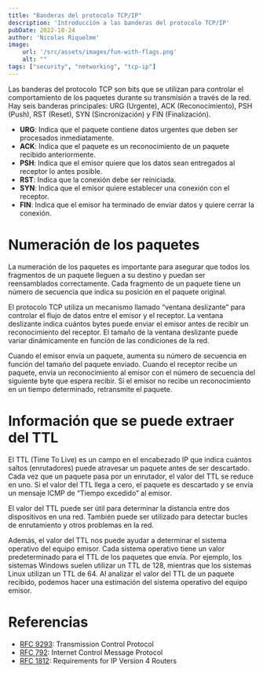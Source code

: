 ```yaml
---
title: "Banderas del protocolo TCP/IP"
description: 'Introducción a las banderas del protocolo TCP/IP'
pubDate: 2022-10-24
author: 'Nicolas Riquelme'
image: 
    url: '/src/assets/images/fun-with-flags.png'
    alt: ""
tags: ["security", "networking", "tcp-ip"]
---
```

 
Las banderas del protocolo TCP son bits que se utilizan para controlar el comportamiento de los paquetes durante su transmisión a través de la red. Hay seis banderas principales: URG (Urgente), ACK (Reconocimiento), PSH (Push), RST (Reset), SYN (Sincronización) y FIN (Finalización).

-   **URG**: Indica que el paquete contiene datos urgentes que deben ser procesados inmediatamente.
-   **ACK**: Indica que el paquete es un reconocimiento de un paquete recibido anteriormente.
-   **PSH**: Indica que el emisor quiere que los datos sean entregados al receptor lo antes posible.
-   **RST**: Indica que la conexión debe ser reiniciada.
-   **SYN**: Indica que el emisor quiere establecer una conexión con el receptor.
-   **FIN**: Indica que el emisor ha terminado de enviar datos y quiere cerrar la conexión.


<a id="org3507cb5"></a>

# **Numeración de los paquetes**

La numeración de los paquetes es importante para asegurar que todos los fragmentos de un paquete lleguen a su destino y puedan ser reensamblados correctamente. Cada fragmento de un paquete tiene un número de secuencia que indica su posición en el paquete original.

El protocolo TCP utiliza un mecanismo llamado “ventana deslizante” para controlar el flujo de datos entre el emisor y el receptor. La ventana deslizante indica cuántos bytes puede enviar el emisor antes de recibir un reconocimiento del receptor. El tamaño de la ventana deslizante puede variar dinámicamente en función de las condiciones de la red.

Cuando el emisor envía un paquete, aumenta su número de secuencia en función del tamaño del paquete enviado. Cuando el receptor recibe un paquete, envía un reconocimiento al emisor con el número de secuencia del siguiente byte que espera recibir. Si el emisor no recibe un reconocimiento en un tiempo determinado, retransmite el paquete.


<a id="org5220960"></a>

# **Información que se puede extraer del TTL**

El TTL (Time To Live) es un campo en el encabezado IP que indica cuántos saltos (enrutadores) puede atravesar un paquete antes de ser descartado. Cada vez que un paquete pasa por un enrutador, el valor del TTL se reduce en uno. Si el valor del TTL llega a cero, el paquete es descartado y se envía un mensaje ICMP de &ldquo;Tiempo excedido&rdquo; al emisor.

El valor del TTL puede ser útil para determinar la distancia entre dos dispositivos en una red. También puede ser utilizado para detectar bucles de enrutamiento y otros problemas en la red.

Además, el valor del TTL nos puede ayudar a determinar el sistema operativo del equipo emisor. Cada sistema operativo tiene un valor predeterminado para el TTL de los paquetes que envía. Por ejemplo, los sistemas Windows suelen utilizar un TTL de 128, mientras que los sistemas Linux utilizan un TTL de 64. Al analizar el valor del TTL de un paquete recibido, podemos hacer una estimación del sistema operativo del equipo emisor.


<a id="orgee742fd"></a>

# **Referencias**

-   [RFC 9293](https://datatracker.ietf.org/doc/html/rfc9293): Transmission Control Protocol
-   [RFC 792](https://datatracker.ietf.org/doc/html/rfc792): Internet Control Message Protocol
-   [RFC 1812](https://datatracker.ietf.org/doc/html/rfc1812): Requirements for IP Version 4 Routers

